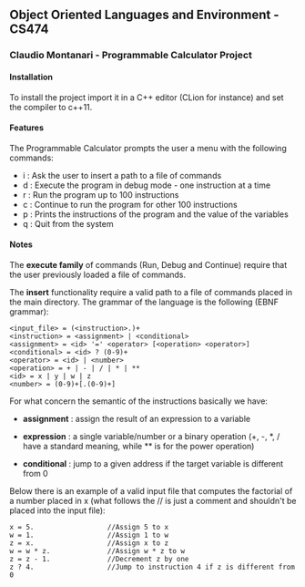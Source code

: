 ## Object Oriented Languages and Environment - CS474 
### Claudio Montanari - Programmable Calculator Project

#### Installation

To install the project import it in a C++ editor (CLion for instance) and set the compiler to c++11.

#### Features

The Programmable Calculator prompts the user a menu with the following commands:

- i : Ask the user to insert a path to a file of commands 
- d : Execute the program in debug mode - one instruction  at a time
- r : Run the program up to 100 instructions
- c : Continue to run the program for other 100 instructions
- p : Prints the instructions of the program and the value of the variables
- q : Quit from the system

#### Notes

The __execute family__ of commands (Run, Debug and Continue) require that the user previously loaded a file of commands.

The __insert__ functionality require a valid path to a file of commands placed in the main directory. 
The grammar of the language is the following (EBNF grammar):

```
<input_file> = (<instruction>.)+
<instruction> = <assignment> | <conditional>
<assignment> = <id> '=' <operator> [<operation> <operator>]
<conditional> = <id> ? (0-9)+ 
<operator> = <id> | <number>
<operation> = + | - | / | * | **
<id> = x | y | w | z
<number> = (0-9)+[.(0-9)+]
```
For what concern the semantic of the instructions basically we have:

- __assignment__ : assign the result of an expression to a variable
 
- __expression__ : a single variable/number or a binary operation (+, -, *, / have a standard meaning, while ** is for the power operation)

- __conditional__ : jump to a given address if the target variable is different from 0

Below there is an example of a valid input file that computes the factorial of a number placed in x (what follows the // is just a comment and shouldn't be placed into the input file): 

```
x = 5.                  //Assign 5 to x
w = 1.                  //Assign 1 to w
z = x.                  //Assign x to z
w = w * z.              //Assign w * z to w
z = z - 1.              //Decrement z by one
z ? 4.                  //Jump to instruction 4 if z is different from 0
```
